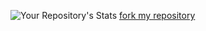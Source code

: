 ![Your Repository's Stats](https://github-readme-stats.vercel.app/api/top-langs/?username=feymez&theme=dark)
[fork my repository](https://github.com/feymezMail-DBM/fork)
